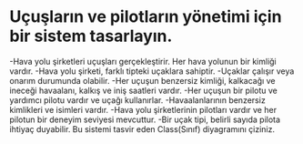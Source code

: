 # Uçuşların ve pilotların yönetimi için bir sistem tasarlayın.

-Hava yolu şirketleri uçuşları gerçekleştirir. Her hava yolunun bir kimliği vardır.
-Hava yolu şirketi, farklı tipteki uçaklara sahiptir.
-Uçaklar çalışır veya onarım durumunda olabilir.
-Her uçuşun benzersiz kimliği, kalkacağı ve ineceği havaalanı, kalkış ve iniş saatleri vardır.
-Her uçuşun bir pilotu ve yardımcı pilotu vardır ve uçağı kullanırlar.
-Havaalanlarının benzersiz kimlikleri ve isimleri vardır.
-Hava yolu şirketlerinin pilotları vardır ve her pilotun bir deneyim seviyesi mevcuttur.
-Bir uçak tipi, belirli sayıda pilota ihtiyaç duyabilir.
Bu sistemi tasvir eden Class(Sınıf) diyagramını çiziniz.
